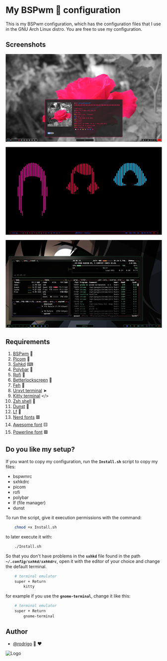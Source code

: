 
# My BSPwm 🎼 configuration

This is my BSPwm configuration, which has the configuration files that I use in the GNU Arch Linux distro.
You are free to use my configuration. 


## Screenshots

![App Screenshot](https://github.com/shapzo/Dotfiles_BSPwm/blob/main/Screeshot/Arch-BSPwm%20(3).png?raw=true)

![App Screenshot](https://github.com/shapzo/Dotfiles_BSPwm/blob/main/Screeshot/Arch-BSPwm%20(2).png)

![App Screenshot](https://github.com/shapzo/Dotfiles_BSPwm/blob/main/Screeshot/Arch-BSPwm%20(1).png?raw=true)


## Requirements

 1. [BSPwm](https://github.com/phuhl/bspwm-rounded) 🎼
 2. [Picom](https://github.com/ibhagwan/picom) 🧱
 3. [Sxhkd](https://github.com/baskerville/sxhkd) ⌨
 4. [Polybar](https://github.com/polybar/polybar) 👑
 5. [Rofi](https://github.com/davatorium/rofi) 📱
 6. [Betterlockscreen](https://github.com/betterlockscreen/betterlockscreen) 🏮
 7. [Feh](https://feh.finalrewind.org/) 🎴
 8. [Urxvt terminal](#) ➤
 9. [Kitty terminal](https://sw.kovidgoyal.net/kitty/) </>
 10. [Zsh shell](#) 💋
 11. [Dunst](https://dunst-project.org/) 🔔
 12. [Lf](https://github.com/gokcehan/lf) 📁
 13. [Nerd fonts](https://www.nerdfonts.com/#home) 🟥
 14. [Awesome font](https://fontawesome.com/download) 🟨
 15. [Powerline font](https://github.com/powerline/fonts) 🟪


##  Do you like my setup?

If you want to copy my configuration, run the **`Install.sh`** script to copy my files:

- bspwmrc
- sxhkdrc
- picom
- rofi
- polybar
- lf (file manager)
- dunst

To run the script, give it execution permissions with the command:
```bash
    chmod +x Install.sh
``` 
to later execute it with: 
```bash
    ./Install.sh
``` 

So that you don't have problems in the **`sxhkd`** file found in the path ***`~/.config/sxhkd/sxhkdrc`***, open it with the editor of your choice and change the default terminal.
```bash
    # terminal emulator
    super + Return
	    kitty
``` 
for example if you use the **`gnome-terminal`**, change it like this:
```bash
    # terminal emulator
    super + Return
	    gnome-terminal
```

## Author

- [@rodrigo](https://github.com/shapzo) 🐾 ♥

<img src="https://avatars.githubusercontent.com/u/85635398?v=4" height="200" alt="Logo">
